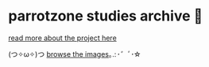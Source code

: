 # parrotzone studies archive 🦜

[read more about the project here](https://proximacentaurib.notion.site/About-Image-Synthesis-Style-Studies-4dcbd554f4b0403d802dc5b26fb3b8e9)

(つ✧ω✧)つ [browse the images](https://sdxl.parrotzone.art/)｡.:*･゜ﾟ･*☆
